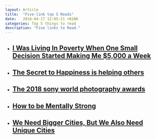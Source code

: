 ```yaml
---
layout: Article
title:  "Five-link top 5 Reads"
date:   2018-04-17 12:05:21 +0100
categories: Top 5 things to read
description: "Five links to Read."
---
```



<ul>
    <li>
        <a href="https://www.entrepreneur.com/article/297981" target="_blank"><h2>I Was Living In Poverty When One Small Decision Started Making Me $5,000 a Week</h2>
        </a>
    </li>
    <li>
        <a href="http://time.com/collection/guide-to-happiness/4070299/secret-to-happiness/?linkId=50520417" target="_blank"><h2>The Secret to Happiness is helping others</h2>
        </a>
    </li>
    <li>
        <a href="https://www.theatlantic.com/photo/2018/03/the-2018-sony-world-photography-awards/554864/" target="_blank"><h2>The 2018 sony world photography awards</h2>
        </a>
    </li>
    <li>
        <a href="https://www.theladders.com/career-advice/this-is-how-to-become-mentally-strong-3-secrets-from-neuroscience" target="_blank"><h2>How to be Mentally Strong</h2>
        </a>
    </li>
    <li>
        <a href="https://www.fastcompany.com/40558241/we-need-bigger-cities-but-we-also-need-unique-cities" target="_blank"><h2>We Need Bigger Cities, But We Also Need Unique Cities</h2>
        </a>
    </li>
</ul>
